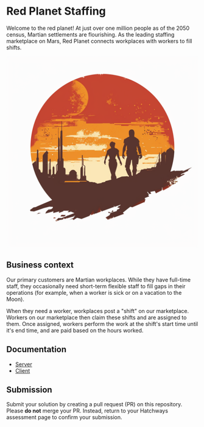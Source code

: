 # Red Planet Staffing

Welcome to the red planet! At just over one million people as of the 2050 census, Martian settlements are flourishing. As the leading staffing marketplace on Mars, Red Planet connects workplaces with workers to fill shifts.

![Red Planet Staffing](./assets/red-planet.webp)

## Business context

Our primary customers are Martian workplaces. While they have full-time staff, they occasionally need short-term flexible staff to fill gaps in their operations (for example, when a worker is sick or on a vacation to the Moon).

When they need a worker, workplaces post a "shift" on our marketplace. Workers on our marketplace then claim these shifts and are assigned to them. Once assigned, workers perform the work at the shift's start time until it's end time, and are paid based on the hours worked.

## Documentation

- [Server](./server/README.md)
- [Client](./client/README.md)

## Submission

Submit your solution by creating a pull request (PR) on this repository. Please **do not** merge your PR. Instead, return to your Hatchways assessment page to confirm your submission.
